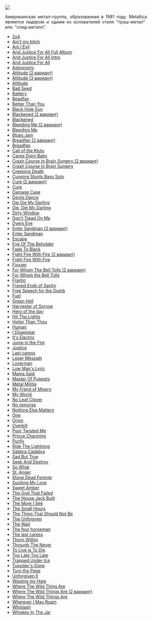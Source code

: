 ![](/songs/mno/Metallica/metallica.jpg)  

Американская метал-группа, образованная в 1981 году. Metallica является лидером и одним из основателей стиля "трэш-метал" или "спид-металл".

* [2x4](/songs/mno/Metallica/2x4)
* [Ain't my bitch](/songs/mno/Metallica/Ain't%20my%20bitch)
* [Am I Evil](/songs/mno/Metallica/Am%20I%20Evil)
* [And Justice For All Full Album](/songs/mno/Metallica/And%20Justice%20For%20All%20Full%20Album)
* [And Justice For All Intro](/songs/mno/Metallica/And%20Justice%20For%20All%20Intro)
* [And Justice For All](/songs/mno/Metallica/And%20Justice%20For%20All)
* [Astronomy](/songs/mno/Metallica/Astronomy)
* [Attitude (2 вариант)](/songs/mno/Metallica/Attitude%20(2%20вариант))
* [Attitude (3 вариант)](/songs/mno/Metallica/Attitude%20(3%20вариант))
* [Attitude](/songs/mno/Metallica/Attitude)
* [Bad Seed](/songs/mno/Metallica/Bad%20Seed)
* [Battery](/songs/mno/Metallica/Battery)
* [Beadfan](/songs/mno/Metallica/Beadfan)
* [Better Than You](/songs/mno/Metallica/Better%20Than%20You)
* [Black Hole Sun](/songs/mno/Metallica/Black%20Hole%20Sun)
* [Blackened (2 вариант)](/songs/mno/Metallica/Blackened%20(2%20вариант))
* [Blackened](/songs/mno/Metallica/Blackened)
* [Bleeding Me (2 вариант)](/songs/mno/Metallica/Bleeding%20Me%20(2%20вариант))
* [Bleeding Me](/songs/mno/Metallica/Bleeding%20Me)
* [Blues Jam](/songs/mno/Metallica/Blues%20Jam)
* [Breadfan (2 вариант)](/songs/mno/Metallica/Breadfan%20(2%20вариант))
* [Breadfan](/songs/mno/Metallica/Breadfan)
* [Call of the Ktulu](/songs/mno/Metallica/Call%20of%20the%20Ktulu)
* [Carpe Diem Baby](/songs/mno/Metallica/Carpe%20Diem%20Baby)
* [Crash Course In Brain Surgery (2 вариант)](/songs/mno/Metallica/Crash%20Course%20In%20Brain%20Surgery%20(2%20вариант))
* [Crash Course In Brain Surgery](/songs/mno/Metallica/Crash%20Course%20In%20Brain%20Surgery)
* [Creeping Death](/songs/mno/Metallica/Creeping%20Death)
* [Cunning Stunts Bass Solo](/songs/mno/Metallica/Cunning%20Stunts%20Bass%20Solo)
* [Cure (2 вариант)](/songs/mno/Metallica/Cure%20(2%20вариант))
* [Cure](/songs/mno/Metallica/Cure)
* [Damage Case](/songs/mno/Metallica/Damage%20Case)
* [Devils Dance](/songs/mno/Metallica/Devils%20Dance)
* [Die Die My Darling](/songs/mno/Metallica/Die%20Die%20My%20Darling)
* [Die, Die My Darling](/songs/mno/Metallica/Die,%20Die%20My%20Darling)
* [Dirty Window](/songs/mno/Metallica/Dirty%20Window)
* [Don't Tread On Me](/songs/mno/Metallica/Don't%20Tread%20On%20Me)
* [Dyers Eve](/songs/mno/Metallica/Dyers%20Eve)
* [Enter Sandman (2 вариант)](/songs/mno/Metallica/Enter%20Sandman%20(2%20вариант))
* [Enter Sandman](/songs/mno/Metallica/Enter%20Sandman)
* [Escape](/songs/mno/Metallica/Escape)
* [Eye Of The Beholder](/songs/mno/Metallica/Eye%20Of%20The%20Beholder)
* [Fade To Black](/songs/mno/Metallica/Fade%20To%20Black)
* [Fight Fire With Fire (2 вариант)](/songs/mno/Metallica/Fight%20Fire%20With%20Fire%20(2%20вариант))
* [Fight Fire With Fire](/songs/mno/Metallica/Fight%20Fire%20With%20Fire)
* [Fixxxer](/songs/mno/Metallica/Fixxxer)
* [For Whom The Bell Tolls (2 вариант)](/songs/mno/Metallica/For%20Whom%20The%20Bell%20Tolls%20(2%20вариант))
* [For Whom the Bell Tolls](/songs/mno/Metallica/For%20Whom%20the%20Bell%20Tolls)
* [Frantic](/songs/mno/Metallica/Frantic)
* [Frayed Ends of Sanity](/songs/mno/Metallica/Frayed%20Ends%20of%20Sanity)
* [Free Speech for the Dumb](/songs/mno/Metallica/Free%20Speech%20for%20the%20Dumb)
* [Fuel](/songs/mno/Metallica/Fuel)
* [Green Hell](/songs/mno/Metallica/Green%20Hell)
* [Harvester of Sorrow](/songs/mno/Metallica/Harvester%20of%20Sorrow)
* [Hero of the day](/songs/mno/Metallica/Hero%20of%20the%20day)
* [Hit The Lights](/songs/mno/Metallica/Hit%20The%20Lights)
* [Holier Than Thou](/songs/mno/Metallica/Holier%20Than%20Thou)
* [Human](/songs/mno/Metallica/Human)
* [I Disappear](/songs/mno/Metallica/I%20Disappear)
* [It's Electric](/songs/mno/Metallica/It's%20Electric)
* [Jump in the Fire](/songs/mno/Metallica/Jump%20in%20the%20Fire)
* [Justice](/songs/mno/Metallica/Justice)
* [Last caress](/songs/mno/Metallica/Last%20caress)
* [Leper Messiah](/songs/mno/Metallica/Leper%20Messiah)
* [Loverman](/songs/mno/Metallica/Loverman)
* [Low Man's Lyric](/songs/mno/Metallica/Low%20Man's%20Lyric)
* [Mama Said](/songs/mno/Metallica/Mama%20Said)
* [Master Of Puppets](/songs/mno/Metallica/Master%20Of%20Puppets)
* [Metal Militia](/songs/mno/Metallica/Metal%20Militia)
* [My Frend of Misery](/songs/mno/Metallica/My%20Frend%20of%20Misery)
* [My World](/songs/mno/Metallica/My%20World)
* [No Leaf Clover](/songs/mno/Metallica/No%20Leaf%20Clover)
* [No remorse](/songs/mno/Metallica/No%20remorse)
* [Nothing Else Matters](/songs/mno/Metallica/Nothing%20Else%20Matters)
* [One](/songs/mno/Metallica/One)
* [Orion](/songs/mno/Metallica/Orion)
* [Overkill](/songs/mno/Metallica/Overkill)
* [Poor Twisted Me](/songs/mno/Metallica/Poor%20Twisted%20Me)
* [Prince Charming](/songs/mno/Metallica/Prince%20Charming)
* [Purify](/songs/mno/Metallica/Purify)
* [Ride The Lightning](/songs/mno/Metallica/Ride%20The%20Lightning)
* [Sabbra Cadabra](/songs/mno/Metallica/Sabbra%20Cadabra)
* [Sad But True](/songs/mno/Metallica/Sad%20But%20True)
* [Seek And Destroy](/songs/mno/Metallica/Seek%20And%20Destroy)
* [So What](/songs/mno/Metallica/So%20What)
* [St. Anger](/songs/mno/Metallica/St.%20Anger)
* [Stone Dead Forever](/songs/mno/Metallica/Stone%20Dead%20Forever)
* [Sucking My Love](/songs/mno/Metallica/Sucking%20My%20Love)
* [Sweet Amber](/songs/mno/Metallica/Sweet%20Amber)
* [The God That Failed](/songs/mno/Metallica/The%20God%20That%20Failed)
* [The House Jack Built](/songs/mno/Metallica/The%20House%20Jack%20Built)
* [The More I See](/songs/mno/Metallica/The%20More%20I%20See)
* [The Small Hours](/songs/mno/Metallica/The%20Small%20Hours)
* [The Thing That Should Not Be](/songs/mno/Metallica/The%20Thing%20That%20Should%20Not%20Be)
* [The Unfogiven](/songs/mno/Metallica/The%20Unfogiven)
* [The Wait](/songs/mno/Metallica/The%20Wait)
* [The four horseman](/songs/mno/Metallica/The%20four%20horseman)
* [The last caress](/songs/mno/Metallica/The%20last%20caress)
* [Thorn Within](/songs/mno/Metallica/Thorn%20Within)
* [Through The Never](/songs/mno/Metallica/Through%20The%20Never)
* [To Live Is To Die](/songs/mno/Metallica/To%20Live%20Is%20To%20Die)
* [Too Late Too Late](/songs/mno/Metallica/Too%20Late%20Too%20Late)
* [Trapped Under Ice](/songs/mno/Metallica/Trapped%20Under%20Ice)
* [Tuesday's Gone](/songs/mno/Metallica/Tuesday's%20Gone)
* [Turn the Page](/songs/mno/Metallica/Turn%20the%20Page)
* [Unforgiven II](/songs/mno/Metallica/Unforgiven%20II)
* [Wasting my Hate](/songs/mno/Metallica/Wasting%20my%20Hate)
* [Where The Wild Thing Are](/songs/mno/Metallica/Where%20The%20Wild%20Thing%20Are)
* [Where The Wild Things Are (2 вариант)](/songs/mno/Metallica/Where%20The%20Wild%20Things%20Are%20(2%20вариант))
* [Where The Wild Things Are](/songs/mno/Metallica/Where%20The%20Wild%20Things%20Are)
* [Wherever I May Roam](/songs/mno/Metallica/Wherever%20I%20May%20Roam)
* [Whiplash](/songs/mno/Metallica/Whiplash)
* [Whiskey In The Jar](/songs/mno/Metallica/Whiskey%20In%20The%20Jar)